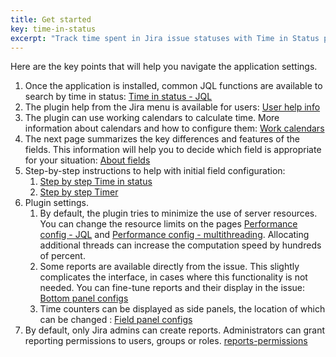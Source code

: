 ```yaml
---
title: Get started
key: time-in-status
excerpt: "Track time spent in Jira issue statuses with Time in Status plugin. Features working calendar support, JQL functions, custom fields, and comprehensive reporting tools."
---
```


Here are the key points that will help you navigate the application settings.  

1. Once the application is installed, common JQL functions are available to search by time in status: [Time in status - JQL](/docs/time-in-status/time-in-status-jql/)
2. The plugin help from the Jira menu is available for users: [User help info](/docs/time-in-status/user-help-info/) 
3. The plugin can use working calendars to calculate time. More information about calendars and how to configure them: [Work calendars](/docs/time-in-status/work-calendar/)
4. The next page summarizes the key differences and features of the fields. This information will help you to decide which field is appropriate for your situation: [About fields](/docs/time-in-status/about-fields/)
5. Step-by-step instructions to help with initial field configuration:
    1. [Step by step Time in status](/docs/time-in-status/step-by-step-time-in-status/)
    1. [Step by step Timer](/docs/time-in-status/step-by-step-timer/)
6. Plugin settings.
    1. By default, the plugin tries to minimize the use of server resources. You can change the resource limits on the pages [Performance config - JQL](/docs/time-in-status/performance-config-jql/) and [Performance config - multithreading](/docs/time-in-status/performance-config-multithreading/).  Allocating additional threads can increase the computation speed by hundreds of percent.
    1. Some reports are available directly from the issue. This slightly complicates the interface, in cases where this functionality is not needed. You can fine-tune reports and their display in the issue: [Bottom panel configs](/docs/time-in-status/bottom-panel-configs/)
    1. Time counters can be displayed as side panels, the location of which can be changed :  [Field panel configs](/docs/time-in-status/field-panel-configs/)
7. By default, only Jira admins can create reports. Administrators can grant reporting permissions to users, groups or roles. [reports-permissions](/docs/time-in-status/reports-permissions/)




   
    
   

